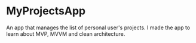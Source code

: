 # MyProjectsApp
An app that manages the list of personal user's projects. I made the app to learn about MVP, MVVM and clean architecture.
